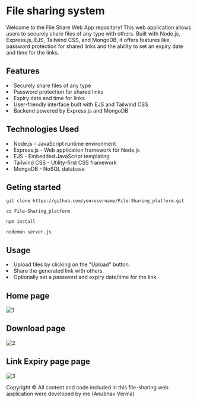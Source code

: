 <h1>File sharing system</h1>

<p>Welcome to the File Share Web App repository! This web application allows users to securely share files of any type with others. Built with Node.js, Express.js, EJS, Tailwind CSS, and MongoDB, it offers features like password protection for shared links and the ability to set an expiry date and time for the links.
</P>

<h2>Features</h2>

<li>Securely share files of any type</li>
<li>Password protection for shared links</li>
<li>Expiry date and time for links</li>
<li>User-friendly interface built with EJS and Tailwind CSS</li>
<li>Backend powered by Express.js and MongoDB</li>


<h2>Technologies Used</h2>

<li>Node.js - JavaScript runtime environment</li>
<li>Express.js - Web application framework for Node.js</li>
<li>EJS - Embedded JavaScript templating</li>
<li>Tailwind CSS - Utility-first CSS framework</li>
<li>MongoDB - NoSQL database</li>

<h2>Geting started</h2>

```
git clone https://github.com/yourusername/File-Sharing_platform.git
```
```
cd File-Sharing_platform

```
```
npm install
```
```
nodemon server.js

```
<h2>Usage</h2>

<li>Upload files by clicking on the "Upload" button.</li>
<li>Share the generated link with others.</li>
<li>Optionally set a password and expiry date/time for the link.</li>
                                             
## Home page

![1](https://github.com/Anubhav-dev-web/File_Sharing_app/assets/80172002/80ef11cf-fbc5-4882-973f-cc2627b4f162)

## Download page

![2](https://github.com/Anubhav-dev-web/File_Sharing_app/assets/80172002/0a7ec0cf-f3fa-4909-a7c8-a3a9bbf86998)

## Link Expiry page page

 ![3](https://github.com/Anubhav-dev-web/File_Sharing_app/assets/80172002/d5de3691-a799-4bfe-a4f7-08ed9c2f365d)

 Copyright © 
 All content and code included in this file-sharing web application were developed by me (Anubhav Verma)  
